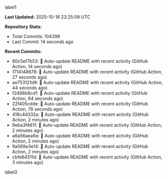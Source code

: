 
label1 
<!-- ACTIVITY_START -->
**Last Updated:** 2025-10-16 23:25:09 UTC

**Repository Stats:**
- Total Commits: 104396
- Last Commit: 14 seconds ago

**Recent Commits:**
- 80c5ef7b53: 🤖 Auto-update README with recent activity (GitHub Action, 14 seconds ago)
- 1714148678: 🤖 Auto-update README with recent activity (GitHub Action, 27 seconds ago)
- ae753121d9: 🤖 Auto-update README with recent activity (GitHub Action, 44 seconds ago)
- f2488b8cd1: 🤖 Auto-update README with recent activity (GitHub Action, 64 seconds ago)
- 22f405cdde: 🤖 Auto-update README with recent activity (GitHub Action, 78 seconds ago)
- 418c4d332a: 🤖 Auto-update README with recent activity (GitHub Action, 2 minutes ago)
- 9eba3f4611: 🤖 Auto-update README with recent activity (GitHub Action, 2 minutes ago)
- a6a56aea9a: 🤖 Auto-update README with recent activity (GitHub Action, 2 minutes ago)
- 9a569e3e14: 🤖 Auto-update README with recent activity (GitHub Action, 2 minutes ago)
- cbfe64311d: 🤖 Auto-update README with recent activity (GitHub Action, 3 minutes ago)
<!-- ACTIVITY_END -->

label2
